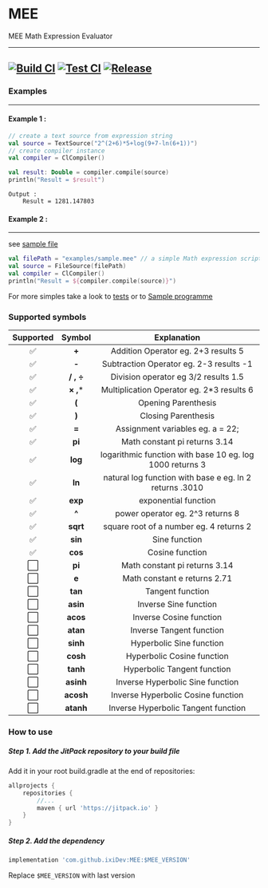 # MEE

MEE Math Expression Evaluator

----------
[![Build CI](https://github.com/ixiDev/MEE/actions/workflows/build.yml/badge.svg)](https://github.com/ixiDev/MEE/actions/workflows/build.yml)
[![Test CI](https://github.com/ixiDev/MEE/actions/workflows/test.yml/badge.svg)](https://github.com/ixiDev/MEE/actions/workflows/test.yml)
[![Release](https://jitpack.io/v/ixiDev/MEE.svg)](https://jitpack.io/#ixiDev/MEE)
-----------

### Examples

---------

#### Example 1 :

```kotlin
// create a text source from expression string
val source = TextSource("2^(2+6)*5+log(9+7-ln(6+1))")
// create compiler instance
val compiler = ClCompiler()

val result: Double = compiler.compile(source)
println("Result = $result")
```

```text
Output : 
    Result = 1281.147803
```

#### Example 2 :

---------
see [sample file](examples/sample.mee)

```kotlin
val filePath = "examples/sample.mee" // a simple Math expression script 
val source = FileSource(filePath)
val compiler = ClCompiler()
println("Result = ${compiler.compile(source)}")
```

For more simples take a look to [tests](src/test/kotlin) or to [Sample programme](src/main/kotlin/Main.kt)

### Supported symbols

|Supported|Symbol|Explanation|
|:---:|:---:|:---:|
| ✅ |**+**| Addition Operator eg. 2+3 results 5 |
| ✅ |**-**| Subtraction Operator eg. 2-3 results -1 |
| ✅ |**/ , ÷**| Division operator eg 3/2 results 1.5 |
| ✅ |**× ,***| Multiplication Operator eg. 2\*3 results 6 |
| ✅ |**(**| Opening Parenthesis |
| ✅ |**)**| Closing Parenthesis |
| ✅ |**=**| Assignment variables  eg. a = 22; |
| ✅ |**pi**| Math constant pi returns 3.14 |
| ✅ |**log**| logarithmic function with base 10 eg. log 1000 returns 3 |
| ✅ |**ln**| natural log function with base e eg. ln 2 returns .3010 |
| ✅ |**exp**|  exponential function |
| ✅ |**^**| power operator eg. 2^3 returns 8 |
| ✅ |**sqrt**| square root of a number eg. 4 returns 2 |
| ✅ |**sin**| Sine function |
| ✅ |**cos**| Cosine function |
| ⬜ |**pi**| Math constant pi returns 3.14 |
| ⬜ |**e**| Math constant e returns 2.71 |
| ⬜ |**tan**| Tangent function |
| ⬜ |**asin**| Inverse Sine function |
| ⬜ |**acos**| Inverse Cosine function |
| ⬜ |**atan**| Inverse Tangent function |
| ⬜ |**sinh**| Hyperbolic Sine function |
| ⬜ |**cosh**| Hyperbolic Cosine function |
| ⬜ |**tanh**| Hyperbolic Tangent function |
| ⬜ |**asinh**| Inverse Hyperbolic Sine function |
| ⬜ |**acosh**| Inverse Hyperbolic Cosine function |
| ⬜ |**atanh**| Inverse Hyperbolic Tangent function |

### How to use

##### Step 1. Add the JitPack repository to your build file

Add it in your root build.gradle at the end of repositories:

```groovy
allprojects {
    repositories {
        //...
        maven { url 'https://jitpack.io' }
    }
}
```

##### Step 2. Add the dependency

```groovy
implementation 'com.github.ixiDev:MEE:$MEE_VERSION'
```

Replace ``$MEE_VERSION`` with last version 

